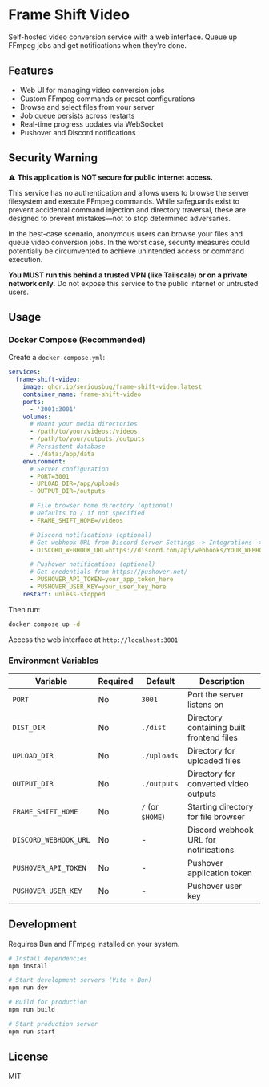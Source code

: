 # Frame Shift Video

Self-hosted video conversion service with a web interface. Queue up FFmpeg jobs and get notifications when they're done.

## Features

- Web UI for managing video conversion jobs
- Custom FFmpeg commands or preset configurations
- Browse and select files from your server
- Job queue persists across restarts
- Real-time progress updates via WebSocket
- Pushover and Discord notifications

## Security Warning

⚠️ **This application is NOT secure for public internet access.**

This service has no authentication and allows users to browse the server filesystem and execute FFmpeg commands. While safeguards exist to prevent accidental command injection and directory traversal, these are designed to prevent mistakes—not to stop determined adversaries.

In the best-case scenario, anonymous users can browse your files and queue video conversion jobs. In the worst case, security measures could potentially be circumvented to achieve unintended access or command execution.

**You MUST run this behind a trusted VPN (like Tailscale) or on a private network only.** Do not expose this service to the public internet or untrusted users.

## Usage

### Docker Compose (Recommended)

Create a `docker-compose.yml`:

```yaml
services:
  frame-shift-video:
    image: ghcr.io/seriousbug/frame-shift-video:latest
    container_name: frame-shift-video
    ports:
      - '3001:3001'
    volumes:
      # Mount your media directories
      - /path/to/your/videos:/videos
      - /path/to/your/outputs:/outputs
      # Persistent database
      - ./data:/app/data
    environment:
      # Server configuration
      - PORT=3001
      - UPLOAD_DIR=/app/uploads
      - OUTPUT_DIR=/outputs

      # File browser home directory (optional)
      # Defaults to / if not specified
      - FRAME_SHIFT_HOME=/videos

      # Discord notifications (optional)
      # Get webhook URL from Discord Server Settings -> Integrations -> Webhooks
      - DISCORD_WEBHOOK_URL=https://discord.com/api/webhooks/YOUR_WEBHOOK_ID/YOUR_WEBHOOK_TOKEN

      # Pushover notifications (optional)
      # Get credentials from https://pushover.net/
      - PUSHOVER_API_TOKEN=your_app_token_here
      - PUSHOVER_USER_KEY=your_user_key_here
    restart: unless-stopped
```

Then run:

```bash
docker compose up -d
```

Access the web interface at `http://localhost:3001`

### Environment Variables

| Variable              | Required | Default          | Description                               |
| --------------------- | -------- | ---------------- | ----------------------------------------- |
| `PORT`                | No       | `3001`           | Port the server listens on                |
| `DIST_DIR`            | No       | `./dist`         | Directory containing built frontend files |
| `UPLOAD_DIR`          | No       | `./uploads`      | Directory for uploaded files              |
| `OUTPUT_DIR`          | No       | `./outputs`      | Directory for converted video outputs     |
| `FRAME_SHIFT_HOME`    | No       | `/` (or `$HOME`) | Starting directory for file browser       |
| `DISCORD_WEBHOOK_URL` | No       | -                | Discord webhook URL for notifications     |
| `PUSHOVER_API_TOKEN`  | No       | -                | Pushover application token                |
| `PUSHOVER_USER_KEY`   | No       | -                | Pushover user key                         |

## Development

Requires Bun and FFmpeg installed on your system.

```bash
# Install dependencies
npm install

# Start development servers (Vite + Bun)
npm run dev

# Build for production
npm run build

# Start production server
npm run start
```

## License

MIT
